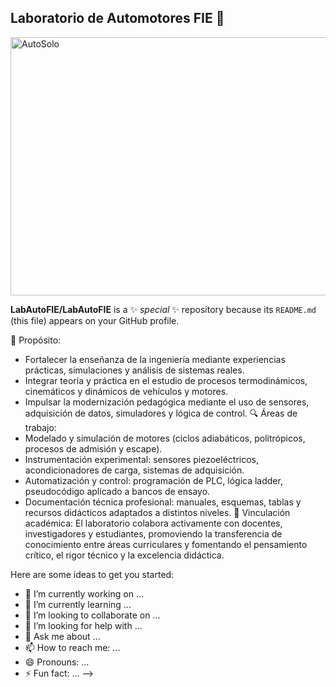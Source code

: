 ## Laboratorio de Automotores FIE 👋

<img width="1694" height="413" alt="AutoSolo" src="https://github.com/user-attachments/assets/7cf4abde-9678-4f21-8741-5404d0156a8b" />

**LabAutoFIE/LabAutoFIE** is a ✨ _special_ ✨ repository because its `README.md` (this file) appears on your GitHub profile.

🎯 Propósito:
- Fortalecer la enseñanza de la ingeniería mediante experiencias prácticas, simulaciones y análisis de sistemas reales.
- Integrar teoría y práctica en el estudio de procesos termodinámicos, cinemáticos y dinámicos de vehículos y motores.
- Impulsar la modernización pedagógica mediante el uso de sensores, adquisición de datos, simuladores y lógica de control.
🔍 Áreas de trabajo:
- Modelado y simulación de motores (ciclos adiabáticos, politrópicos, procesos de admisión y escape).
- Instrumentación experimental: sensores piezoeléctricos, acondicionadores de carga, sistemas de adquisición.
- Automatización y control: programación de PLC, lógica ladder, pseudocódigo aplicado a bancos de ensayo.
- Documentación técnica profesional: manuales, esquemas, tablas y recursos didácticos adaptados a distintos niveles.
🤝 Vinculación académica:
El laboratorio colabora activamente con docentes, investigadores y estudiantes, promoviendo la transferencia de conocimiento entre áreas curriculares y fomentando el pensamiento crítico, el rigor técnico y la excelencia didáctica.


Here are some ideas to get you started:

- 🔭 I’m currently working on ...
- 🌱 I’m currently learning ...
- 👯 I’m looking to collaborate on ...
- 🤔 I’m looking for help with ...
- 💬 Ask me about ...
- 📫 How to reach me: ...
- 😄 Pronouns: ...
- ⚡ Fun fact: ...
-->
